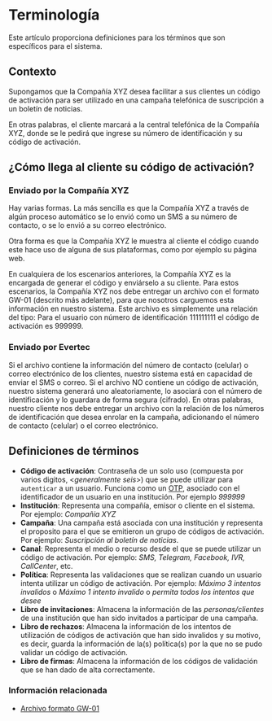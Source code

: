 # Terminología
Este artículo proporciona definiciones para los términos que son específicos para el sistema.

## Contexto
Supongamos que la Compañía XYZ desea facilitar a sus clientes un código de activación para ser utilizado en una campaña telefónica de suscripción a un boletín de noticias.  

En otras palabras, el cliente marcará a la central telefónica de la Compañía XYZ, donde se le pedirá que ingrese su número de identificación y su código de activación. 

## ¿Cómo llega al cliente su código de activación?
### Enviado por la Compañía XYZ

Hay varias formas. La más sencilla es que la Compañía XYZ a través de algún proceso automático se lo envió como un SMS a su número de contacto,  o se lo envió a su correo electrónico. 

Otra forma es que la Compañía XYZ le muestra al cliente el código cuando este hace uso de alguna de sus plataformas, como por ejemplo su página web. 

En cualquiera de los escenarios anteriores, la Compañía XYZ es la encargada de generar el código y enviárselo a su cliente. Para estos escenarios, la Compañía XYZ nos debe entregar un archivo con el formato GW-01 (descrito más adelante), para que nosotros carguemos esta información en nuestro sistema. Este archivo es simplemente una relación del tipo: Para el usuario con número de identificación 111111111 el código de activación es  999999.

### Enviado por Evertec
Si el archivo contiene la información del número de contacto (celular) o correo electrónico de los clientes, nuestro sistema está en capacidad de enviar el SMS o correo. Si el archivo NO contiene un código de activación, nuestro sistema generará uno aleatoriamente, lo asociará con el número de identificación y lo guardara de forma segura (cifrado). 
En otras palabras, nuestro cliente nos debe entregar un archivo con la relación de los números de identificación que desea enrolar en la campaña, adicionando el número de contacto (celular) o el correo electrónico. 




## Definiciones de términos

- **Código de activación**: Contraseña de un solo uso (compuesta por varios digitos, <_generalmente seis_>) que se puede utilizar para `autenticar` a un usuario. Funciona como un [OTP](https://en.wikipedia.org/wiki/One-time_password), asociado con el identificador de un usuario en una institución. Por ejemplo _999999_
- **Institución**: Representa una compañía, emisor o cliente en el sistema. Por ejemplo: _Compañia XYZ_
- **Campaña**: Una campaña está asociada con una institución y representa el proposito para el que se emitieron un grupo de códigos de activación. Por ejemplo: _Suscripción al boletín de noticias_.
- **Canal**: Representa el medio o recurso desde el que  se puede utilizar un código de activación. Por ejemplo: _SMS, Telegram, Facebook, IVR, CallCenter_, etc.
- **Política**: Representa las validaciones que se realizan cuando un usuario intenta utilizar un código de activación. Por ejemplo: _Máximo 3 intentos invalidos_ o _Máximo 1 intento invalido_ o _permita todos los intentos que desee_
<a name="guestbook"></a>
- **Libro de invitaciones**: Almacena la información de las _personas/clientes_ de una institución que han sido invitados a participar de una campaña.
- **Libro de rechazos**: Almacena la información de los intentos de utilización de códigos de activación que han sido invalidos y su motivo, es decir, guarda la información de la(s) política(s) por la que no se pudo validar un código de activación.
- **Libro de firmas**: Almacena la información de los códigos de validación que se han dado de alta correctamente.




### Información relacionada
- [Archivo formato GW-01](GW01-File-Format.md)

